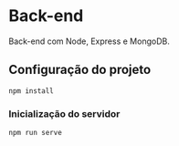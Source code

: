 # Back-end

Back-end com Node, Express e MongoDB.

## Configuração do projeto

```
npm install
```

### Inicialização do servidor

```
npm run serve
```
